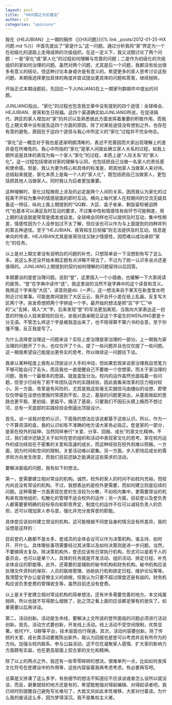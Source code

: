 ```yaml
---
layout: post
title:  "HX问题之大区建设"
author: LY
categories: "opinions"
---
```

我在《HEJUBIAN》上一期的稿件（[《HX问题》]({% link _posts/2012-01-25-HX问题.md %})）中首先提出了“家是什么”这一问题。通过分析我将“家”界定为一个在初级化的道路上走得成熟的次级组织。在这一定义下，我又试图讨论了两个问题：一是“家化”或“家人化”的过程如何理解与完善的问题；二是作为初级化的次级组织的家如何治理的问题。虽然对两个问题，尤其是后一个问题，我都没有给出很多有意义的结论，但这种讨论本身或许是有意义的。希望更多的家人思考讨论这些问题，本期我选择更加具体的角度并尝试提出更具体的问题和答案，继续抛砖。

开始正式本期话题前，先回应一下JUNLIANG在上一期家刊群邮件中提出的问题。

JUNLIANG指出，“家化”的过程也包含我文章中没有提到的四个途径：全球峰会、HEJUBIAN、夜宵和生日祝福。这四个渠道确实如JUNLIANG所说，在促进隔代、跨区的家人增加对“家”的共识以及熟悉彼此方面发挥着重要的积极作用。而我在上期文章中没有提及这四个方面的原因，除了对某些途径没有想到之外，也存在有意的避免，原因在于这四个途径与我心中所定义的“家化”过程并不完全吻合。

 “家化”这一概念对于我也是逐渐明朗清晰的，表述不完善因而大家出现理解上的差异是在所难免的。我心中所指的“家化”是家人间彼此确立家人关系的过程，如我上期所说是具体的表现为每一个家人“家化”的过程，本质上是“人际关系”的“家人化”。这一过程包括增进对家的理解与认同，也包括把自己当做一名家人的责任感和使命感。但是，我认为更为核心和具体的标准是，把其他家人当做家人来对待。总结起来就是，家化本质上是每一个人的“家人化”，既包括把自己当做家人，更包括把其他人当做家人。同时我认为后者更加重要。

这种理解时，家化过程微观上涉及的必定是两个人间的关系，因而我认为家化的过程离不开较为集中的情感层面的即时互动。横向上每代家人在校期间的交流无疑具备这一特征，纵向上我上期提到的“QQ群、大区、盒子省亲、剩饭留校被迫跨代”也基本可以满足及时互动的要求，不过集中性和情感性有些环节可能稍差，用上期的话说就是常常是偶发或自发。全球峰会同样也可以提供及时互动，集中性稍差，情感性因为个人没参加过不太了解，但应该也可以作为与上面提到的四种并列的第五种途径。至于“HEJUBIAN、夜宵和生日祝福”则无法提供及时互动，信息是单向的传递，HEJUBIAN尤其是夜宵往往又缺少情感性，因而难以成功承担“家化”的任务。

以上是对上期文章没有说明白的问题的补充，只想简单说一下没想到有写了这么多。说这么多还没开始本期正题有点详略不得当了，不过为了统一认识多说点还是值得的。JUNLIANG上期提到的契约如何理解的问题留待以后回答。

本期要谈的是奁治理问题。说到“奁”，这里插入一个小插曲，也缓解一下大家阅读的疲劳。“奁”在字典中读作“连”，我这里说的当然不是字典中的这个读音和含义。我用这个字来指“大区”，读音则是dü（一声）。这一想法来自于某天在新食堂水吧附近讨论某事。可能是席间提到了大区云云，我开会开小差在纸上乱画，反复写大区两个字。突发奇想把两个字拼成一个字。最开始的想法是把“区”字“匚”中的“乂”去掉，填入“大”字。后来发现“奁”的写法更加美观，当我向大家表达这一创意的时候众人投来鄙视的目光，坐我对面亲眼见证这个字诞生的WENJING更是十分无语。不管怎么样这个字是被我造出来了，也不晓得算不算六书的会意，至于你懂不懂，反正我是写了。

为什么选择奁治理这一问题来谈？实际上奁治理是家治理的一部分。上一期我为家治理的问题开了个头，也仅仅开了个头，提了一些问题并且也仅仅提了一些问题。这一期我希望自己能提出更务实的思考，所以继续这一问题往下谈。

我承认某种程度上我有从顶层设计入手的冲动，但如果宏观来谈家治理我自觉笔力不够可能会闪了舌头，而且我也一直提醒自己不要做一个空想家。而关于家治理的问题，我有一个最根本的思路，就是盒饭分治。校内的运作虽然也面临着一些问题，但至少已经有了若干年团队运作的实践经验，因此我看来改革的压力相对较小。另一方面，改革是有风险的，尤其是我这些毫无实据信马由缰似的设想，即使仅仅停留在设想也使我时常感到不安。总之，基层的问题更突出，从基层做起的思路也更平稳、更初级、更扁平。搞活了基层，只要我们不因石头摸上瘾而不想过河，总有一天底部的实践经验会倒逼出顶层设计。

首先，谈一谈我对奁的认识，下面我的想法应该说都基于这些认识。所以，作为一个不算资深的盒，我的认识如有不准确的地方请大家务必指正。奁是家的一部分，是家在校外的延伸，当然同样奉行“关爱、分享、回报、成长”的家文化精神。不过，我们或许还缺乏关于如何在奁的组织和活动中表现家文化的思考。家在校内运作的成功经验在于密集的关爱和高速的成长，而这种经验在校外则难以照搬。一方面，因为时间和空间的限制，关爱活动难以密集。另一方面，步入职场后成长的需求和方向发生改变，而我们目前还缺乏能满足这些需求的活动。

要解决面临的问题，我有如下的想法。

第一，奁需要建立相对常设的机构。诚然，校外的家人的时间不如校内充裕，而校内尚且没有常设的机构。不过，我想表达的是校外更需要，而如何建立则是后续的问题。这种需要一方面表现在奁的生活较为分散，不如校内集中，更需要常设的机构来有效地组织，松散化的管理不适合校外的运作；另一方面，目前奁以及奁负责人都需要更明确的目标导向和职责界定，制度化的运作不仅可以减轻负责人的负担，还可以增加家人参与度，强化并充分发挥奁的职能。

具体奁应该如何建立常设的机构，这可能根据不同奁自身的情况会有所差异。我的设想是这样的：

目前奁的人数都不是太多，奁成员的全体会议可以作为决策机构，谁主持、如何开、开什么、具体哪些事项需要经过其决策以及如何决策则是进一步问题，当然，不要搞得太复杂。除决策机构外，奁还应该有日常执行机构，形式可以是若干人的委员会，也可以是某个人，具体的任务就是开发活动、组织活动、排定日程、补充全体会议的职能等。此外，还需要的是辅助的秘书机构和财务机构。秘书机构应该处理文件资料的保存、人员的联络管理、协助执行机构排定日程、维护论坛等等。我清楚文字办公是官僚主义的病根，但我认为只要不超过限度还是有益的。财务机构应该负责奁费的管理收支等，虽然目前还没有奁费。

以上是关于奁建立相对常设机构的简单想法，还有许多需要完善的地方。本文纯属抛砖，所以也就不写得那么细致了，批之顶之看上面的应该都足够有的放矢了。如果需要以后再详谈。

第二，活动创新。活动是生命线，要解决上文所说的奁所面临的问题必须进行活动创新。首先，活动方式要创新，开发线上活动。线上活动不受空间限制，优势显著。依托YY、Q群等平台，技术层面也行得通。其次，活动内容要创新。除了传统的关爱、成长类活动要推陈出新外，我认为回报也是奁可以考虑并且有所作为的方向。加强与校内联系、参与公益活动，这不仅在凝聚家人感情、扩大家的影响力方面颇有实益，也在更高层面上契合家的文化和精神。

除了以上的两点之外，我还有一些零零碎碎的想法，很难单列一点，比如如何发挥文化符号在奁建设中的作用等，这些内容留着我再考虑考虑，有必要再写吧。

总算是又拼凑了这么多字，有些细节的想法不知道应不应该谈或者怎么谈所以就没谈，而且，避重就轻的地方还是有的，希望能勉强对得起编辑、对得起读者吧。我已经时刻提醒自己避免写长难句了，大抵文风如此本性难移，大家对付着读。为什么我的废话这么多，因为梦得深沉。我不是集权主义者。